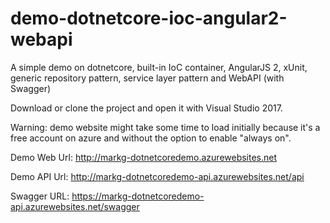 # demo-dotnetcore-ioc-angular2-webapi
A simple demo on dotnetcore, built-in IoC container, AngularJS 2, xUnit, generic repository pattern, service layer pattern and WebAPI (with Swagger)

Download or clone the project and open it with Visual Studio 2017.

Warning: demo website might take some time to load initially because it's a free account on azure and without the option to enable "always on".

Demo Web Url: http://markg-dotnetcoredemo.azurewebsites.net

Demo API Url: http://markg-dotnetcoredemo-api.azurewebsites.net/api

Swagger URL: https://markg-dotnetcoredemo-api.azurewebsites.net/swagger

